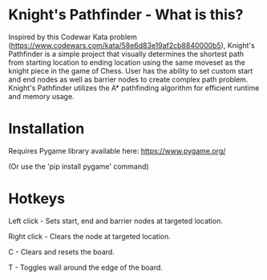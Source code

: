 # Knight's Pathfinder - What is this?
Inspired by this Codewar Kata problem (https://www.codewars.com/kata/58e6d83e19af2cb8840000b5), Knight's Pathfinder is a simple project that visually determines the shortest path from starting location to ending location using the same moveset as the knight piece in the game of Chess. User has the ability to set custom start and end nodes as well as barrier nodes to create complex path problem. Knight's Pathfinder utilizes the A* pathfinding algorithm for efficient runtime and memory usage.

# Installation
Requires Pygame library available here: https://www.pygame.org/

(Or use the 'pip install pygame' command)

# Hotkeys
Left click - Sets start, end and barrier nodes at targeted location.

Right click - Clears the node at targeted location.

C - Clears and resets the board.

T - Toggles wall around the edge of the board.
